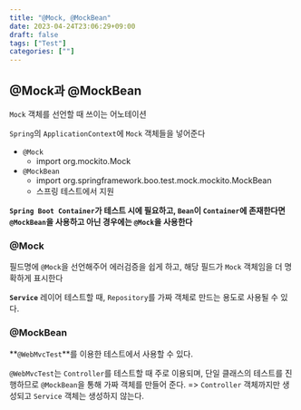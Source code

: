 ```yaml
---
title: "@Mock, @MockBean"
date: 2023-04-24T23:06:29+09:00
draft: false
tags: ["Test"]
categories: [""]
---
```


## @Mock과 @MockBean

`Mock` 객체를 선언할 때 쓰이는 어노테이션

`Spring`의 `ApplicationContext`에 `Mock` 객체들을 넣어준다

- `@Mock`
  - import org.mockito.Mock
- `@MockBean`
  - import org.springframework.boo.test.mock.mockito.MockBean
  - 스프링 테스트에서 지원

**`Spring Boot Container`가 테스트 시에 필요하고, `Bean`이 `Container`에 존재한다면 `@MockBean`을 사용하고 아닌 경우에는 `@Mock`을 사용한다**

### @Mock

필드명에 `@Mock`을 선언해주어 에러검증을 쉽게 하고, 해당 필드가 `Mock` 객체임을 더 명확하게 표시한다

**`Service`** 레이어 테스트할 때, `Repository`를 가짜 객체로 만드는 용도로 사용될 수 있다.

### @MockBean

**`@WebMvcTest`**를 이용한 테스트에서 사용할 수 있다.

`@WebMvcTest`는 `Controller`를 테스트할 때 주로 이용되며, 단일 클래스의 테스트를 진행하므로 `@MockBean`을 통해 가짜 객체를 만들어 준다. => `Controller` 객체까지만 생성되고 `Service` 객체는 생성하지 않는다.
